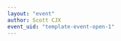 ```yaml
---
layout: "event"
author: Scott CJX
event_uid: "template-event-open-1"
---
```


<!-- {% include event-template.md %} -->
